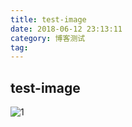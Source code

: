 ```yaml
---
title: test-image
date: 2018-06-12 23:13:11
category: 博客测试
tag: 
---
```


## test-image

![1](images/1.png)

